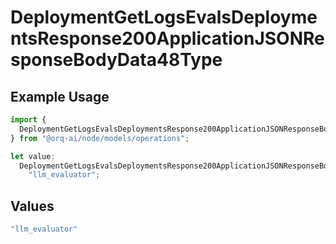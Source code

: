 # DeploymentGetLogsEvalsDeploymentsResponse200ApplicationJSONResponseBodyData48Type

## Example Usage

```typescript
import {
  DeploymentGetLogsEvalsDeploymentsResponse200ApplicationJSONResponseBodyData48Type,
} from "@orq-ai/node/models/operations";

let value:
  DeploymentGetLogsEvalsDeploymentsResponse200ApplicationJSONResponseBodyData48Type =
    "llm_evaluator";
```

## Values

```typescript
"llm_evaluator"
```
